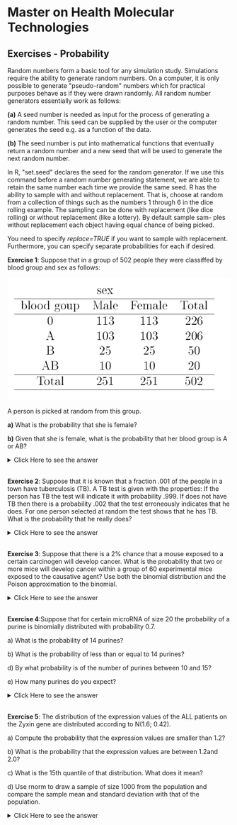 # Master on Health Molecular Technologies 



## Exercises - Probability

Random numbers form a basic tool for any simulation study. Simulations
require the ability to generate random numbers. On a computer, it is only
possible to generate "pseudo-random" numbers which for practical purposes
behave as if they were drawn randomly. All random number generators essentially work as follows:


**(a)** A seed number is needed as input for the process of generating a
random number. This seed can be supplied by the user or the computer
generates the seed e.g. as a function of the data.

**(b)** The seed number is put into mathematical functions that eventually
return a random number and a new seed that will be used to generate the
next random number.


In R, "set.seed" declares the seed for the random generator. If we use this
command before a random number generating statement, we are able to retain the same number each time we provide the same seed.
R has the ability to sample with and without replacement. That is, choose
at random from a collection of things such as the numbers 1 through 6 in
the dice rolling example. The sampling can be done with replacement (like
dice rolling) or without replacement (like a lottery). By default sample sam-
ples without replacement each object having equal chance of being picked.

You need to specify _replace=TRUE_ if you want to sample with replacement.
Furthermore, you can specify separate probabilities for each if desired.


**Exercise 1**: Suppose that in a group of 502 people they were classiffed by blood
group and sex as follows:

![](img1.png)

A person is picked at random from this group.

**a)** What is the probability that she is female?

**b)** Given that she is female, what is the probability that her blood group is A or AB?

<details><summary>Click Here to see the answer</summary><p>

```{r}
a<-251/502
b<-(103+10)/251

```

</p></details>

<br/>

**Exercise 2**: Suppose that it is known that a fraction .001 of the people in a town have tuberculosis (TB). A TB test is given with the properties: If the
person has TB the test will indicate it with probability .999. If does
not have TB then there is a probability .002 that the test erroneously
indicates that he does. For one person selected at random the test
shows that he has TB. What is the probability that he really does?

<details><summary>Click Here to see the answer</summary><p>

```{r}
p<-0.001 #P(X=1)
p_11<-0.999 #P(T=1|X=1)
p_10<-0.002 #P(T=1|X=0)

p.11<-p_11*p/(p_11*p+p_10*(1-p))  #P(X=1|T=1)
p.11


```

</p></details>

<br/>


**Exercise 3**: Suppose that there is a 2% chance that a mouse exposed to a certain
carcinogen will develop cancer. What is the probability that two or
more mice will develop cancer within a group of 60 experimental mice
exposed to the causative agent? Use both the binomial distribution
and the Poison approximation to the binomial.


<details><summary>Click Here to see the answer</summary><p>
  
```{r}
#using Binomial   X ~ Bi(60,0.02), P(X>=2)

1-pbinom(1,60,0.02)

1-sum(dbinom(0:1,60,0.02))


#using aproximation to Poisson X~P(60*0.02)

1-ppois(1,60*0.02)
```

</p></details>

<br/>

**Exercise 4**:Suppose that for certain microRNA of size 20 the probability of a purine is binomially distributed with probability 0.7.

a) What is the probability of 14 purines?

b) What is the probability of less than or equal to 14 purines?

d) By what probability is of the number of purines between 10 and 15?

e) How many purines do you expect?

<details><summary>Click Here to see the answer</summary><p>

```{r}
a<-dbinom(14,20,0.7)
b<-pbinom(14,20,0.7)
d<-pbinom(15,20,0.7)-pbinom(10,20,0.7)+dbinom(10,20,0.7)
e<-20*0.7
print("output",c(a,b,c,d))
```

</p></details>

<br/>

**Exercise 5**: The distribution of the expression values of the ALL patients on the Zyxin gene are distributed according to N(1.6; 0.42).

a) Compute the probability that the expression values are smaller than
1.2?

b) What is the probability that the expression values are between
1.2and 2.0?

c) What is the 15th quantile of that distribution. What does it mean?

d) Use rnorm to draw a sample of size 1000 from the population and
compare the sample mean and standard deviation with that of the
population.

<details><summary>Click Here to see the answer</summary><p>

```{r}
a.11<-pnorm(1.2,1.6,0.42)
b.11<-pnorm(2,1.6,0.42)-pnorm(1.2,1.6,0.42)
c.11<-qnorm(0.15,1.6,0.42)
d.11<-rnorm(1000,1.6,0.42)
sample_1000<-mean(d.11)

```

</p></details>

<br/>


